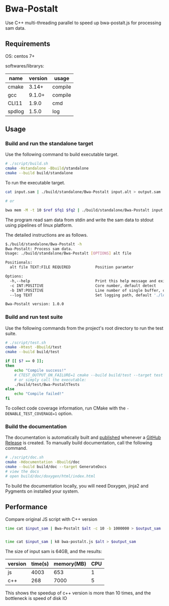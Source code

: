 # Bwa-Postalt

Use C++ multi-threading parallel to speed up bwa-postalt.js for processing sam data.

## Requirements

OS: centos 7+  

softwares/librarys:

| name   | version | usage   |
| ------ | ------- | ------- |
| cmake  | 3.14+   | compile |
| gcc    | 9.1.0+  | compile |
| CLI11  | 1.9.0   | cmd     |
| spdlog | 1.5.0   | log     |

## Usage

### Build and run the standalone target

Use the following command to build executable target.

```bash
# ./script/build.sh
cmake -Hstandalone -Bbuild/standalone
cmake --build build/standalone
```

To run the executable target.

```bash
cat input.sam | ./build/standalone/Bwa-Postalt input.alt > output.sam

# or

bwa mem -M -t 10 $ref $fq1 $fq2 | ./build/standalone/Bwa-Postalt input.alt > output
```

The program read sam data from stdin and write the sam data to stdout using pipelines of linux platform.


The detailed instructions are as follows.

```bash
$./build/standalone/Bwa-Postalt -h
Bwa-Postalt: Process sam data.
Usage: ./build/standalone/Bwa-Postalt [OPTIONS] alt file

Positionals:
  alt file TEXT:FILE REQUIRED           Position paramter

Options:
  -h,--help                             Print this help message and exit
  -c INT:POSITIVE                       Core number, default detect
  -b INT:POSITIVE                       Line number of single buffer, default 1M
  --log TEXT                            Set logging path, default './logs'

Bwa-Postalt version: 1.0.0
```

### Build and run test suite

Use the following commands from the project's root directory to run the test suite.

```bash
# ./script/test.sh
cmake -Htest -Bbuild/test
cmake --build build/test

if [[ $? == 0 ]];
then
    echo "Compile success!"
    # CTEST_OUTPUT_ON_FAILURE=1 cmake --build build/test --target test
    # or simply call the executable: 
    ./build/test/Bwa-PostaltTests
else
    echo "Compile failed!"
fi
```

To collect code coverage information, run CMake with the `-DENABLE_TEST_COVERAGE=1` option.

### Build the documentation

The documentation is automatically built and [published](https://thelartians.github.io/ModernCppStarter) whenever a [GitHub Release](https://help.github.com/en/github/administering-a-repository/managing-releases-in-a-repository) is created.
To manually build documentation, call the following command.

```bash
# ./script/doc.sh
cmake -Hdocumentation -Bbuild/doc
cmake --build build/doc --target GenerateDocs
# view the docs
# open build/doc/doxygen/html/index.html
```

To build the documentation locally, you will need Doxygen, jinja2 and Pygments on installed your system.

## Performance

Compare original JS script with C++ version

```sh
time cat $input_sam | Bwa-Postalt $alt -c 10 -b 1000000 > $output_sam


time cat $input_sam | k8 bwa-postalt.js $alt > $output_sam
```

The size of input sam is 64GB, and the results:

| version | time(s) | memory(MB) | CPU |
| ------- | ------- | ---------- | --- |
| js      | 4003    | 653        | 1   |
| c++     | 268     | 7000       | 5   |

This shows the speedup of c++ version is more than 10 times, and the bottleneck is speed of disk IO
